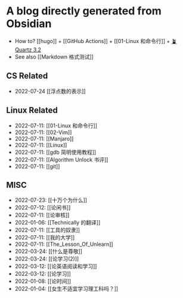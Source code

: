 # A blog directly generated from Obsidian
- How to? [[hugo]] + [[GitHub Actions]] + [[01-Linux 和命令行]] + [🪴 Quartz 3.2](https://quartz.jzhao.xyz/)
- See also [[Markdown 格式测试]]
## CS Related
- 2022-07-24 [[浮点数的表示]]

## Linux Related
- 2022-07-11: [[01-Linux 和命令行]]
- 2022-07-11: [[02-Vim]]
- 2022-07-11: [[Manjaro]]
- 2022-07-11: [[Linux]]
- 2022-07-11: [[gdb 简明使用教程]]
- 2022-07-11: [[Algorithm Unlock 书评]]
- 2022-07-11: [[git]]

## MISC
- 2022-07-23: [[十万个为什么]]
- 2022-07-12: [[论闲书]]
- 2022-07-11: [[论审核]]
- 2022-01-06: [[Technically 的翻译]]
- 2022-07-11: [[工具的奴隶]]
- 2022-07-11: [[我的大学]]
- 2022-07-11: [[The_Lesson_Of_Unlearn]]
- 2022-03-24: [[什么是尊敬]]
- 2022-03-24: [[论学习(2)]]
- 2022-03-12: [[论英语阅读和学习]]
- 2022-03-12: [[论学习]]
- 2022-01-08: [[论时间]]
- 2022-01-04: [[女生不适宜学习理工科吗？]]

